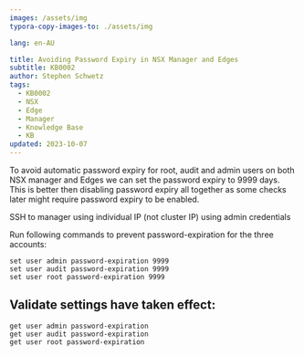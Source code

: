 ```yaml
---
images: /assets/img
typora-copy-images-to: ./assets/img

lang: en-AU

title: Avoiding Password Expiry in NSX Manager and Edges
subtitle: KB0002
author: Stephen Schwetz
tags: 
  - KB0002
  - NSX
  - Edge
  - Manager
  - Knowledge Base
  - KB
updated: 2023-10-07
---
```


To avoid automatic password expiry for root, audit and admin users on both NSX manager and Edges we can set the password expiry to 9999 days. This is better then disabling password expiry all together as some checks later might require password expiry to be enabled.

SSH to manager using individual IP (not cluster IP) using admin credentials


Run following commands to prevent password-expiration for the three accounts:

```
set user admin password-expiration 9999
set user audit password-expiration 9999
set user root password-expiration 9999
```

## Validate settings have taken effect:

```
get user admin password-expiration
get user audit password-expiration
get user root password-expiration
```

